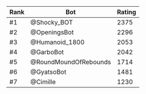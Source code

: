 Rank|Bot|Rating
---|---|---
#1|@Shocky_BOT|2375
#2|@OpeningsBot|2296
#3|@Humanoid_1800|2053
#4|@GarboBot|2042
#5|@RoundMoundOfRebounds|1714
#6|@GyatsoBot|1481
#7|@Cimille|1230
